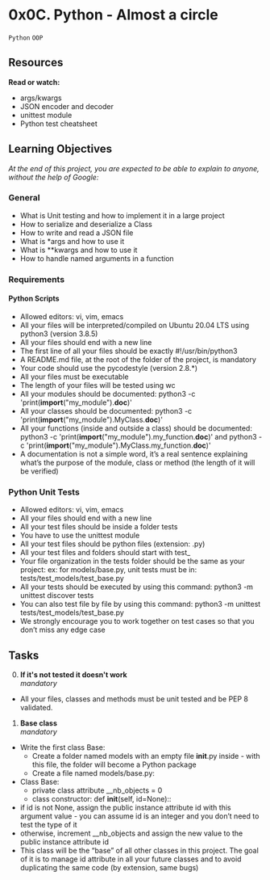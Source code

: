 # 0x0C. Python - Almost a circle
`Python` `OOP`

## Resources
**Read or watch:**
- args/kwargs
- JSON encoder and decoder
- unittest module
- Python test cheatsheet

## Learning Objectives
*At the end of this project, you are expected to be able to explain to anyone, without the help of Google:*

### General
- What is Unit testing and how to implement it in a large project
- How to serialize and deserialize a Class
- How to write and read a JSON file
- What is *args and how to use it
- What is **kwargs and how to use it
- How to handle named arguments in a function

### Requirements
#### Python Scripts
- Allowed editors: vi, vim, emacs
- All your files will be interpreted/compiled on Ubuntu 20.04 LTS using python3 (version 3.8.5)
- All your files should end with a new line
- The first line of all your files should be exactly #!/usr/bin/python3
- A README.md file, at the root of the folder of the project, is mandatory
- Your code should use the pycodestyle (version 2.8.*)
- All your files must be executable
- The length of your files will be tested using wc
- All your modules should be documented: python3 -c 'print(__import__("my_module").__doc__)'
- All your classes should be documented: python3 -c 'print(__import__("my_module").MyClass.__doc__)'
- All your functions (inside and outside a class) should be documented: python3 -c 'print(__import__("my_module").my_function.__doc__)' and python3 -c 'print(__import__("my_module").MyClass.my_function.__doc__)'
- A documentation is not a simple word, it’s a real sentence explaining what’s the purpose of the module, class or method (the length of it will be verified)

### Python Unit Tests
- Allowed editors: vi, vim, emacs
- All your files should end with a new line
- All your test files should be inside a folder tests
- You have to use the unittest module
- All your test files should be python files (extension: .py)
- All your test files and folders should start with test_
- Your file organization in the tests folder should be the same as your project: ex: for models/base.py, unit tests must be in: tests/test_models/test_base.py
- All your tests should be executed by using this command: python3 -m unittest discover tests
- You can also test file by file by using this command: python3 -m unittest tests/test_models/test_base.py
- We strongly encourage you to work together on test cases so that you don’t miss any edge case


## Tasks
0. **If it's not tested it doesn't work** <br>
*mandatory*
- All your files, classes and methods must be unit tested and be PEP 8 validated.

1. **Base class** <br>
*mandatory*
- Write the first class Base:
  - Create a folder named models with an empty file __init__.py inside - with this file, the folder will become a Python package
  - Create a file named models/base.py:
- Class Base:
  - private class attribute __nb_objects = 0
  - class constructor: def __init__(self, id=None)::
- if id is not None, assign the public instance attribute id with this argument value - you can assume id is an integer and you don’t need to test the type of it
- otherwise, increment __nb_objects and assign the new value to the public instance attribute id
- This class will be the “base” of all other classes in this project. The goal of it is to manage id attribute in all your future classes and to avoid duplicating the same code (by extension, same bugs)
